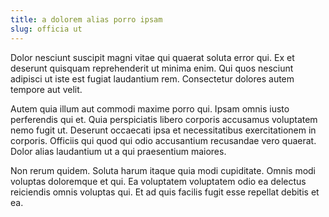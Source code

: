 ```yaml
---
title: a dolorem alias porro ipsam
slug: officia ut
---
```


Dolor nesciunt suscipit magni vitae qui quaerat soluta error qui. Ex et deserunt quisquam reprehenderit ut minima enim. Qui quos nesciunt adipisci ut iste est fugiat laudantium rem. Consectetur dolores autem tempore aut velit.

Autem quia illum aut commodi maxime porro qui. Ipsam omnis iusto perferendis qui et. Quia perspiciatis libero corporis accusamus voluptatem nemo fugit ut. Deserunt occaecati ipsa et necessitatibus exercitationem in corporis. Officiis qui quod qui odio accusantium recusandae vero quaerat. Dolor alias laudantium ut a qui praesentium maiores.

Non rerum quidem. Soluta harum itaque quia modi cupiditate. Omnis modi voluptas doloremque et qui. Ea voluptatem voluptatem odio ea delectus reiciendis omnis voluptas qui. Et ad quis facilis fugit esse repellat debitis et ea.
